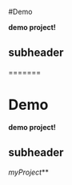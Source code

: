 #Demo

**demo project!**

## subheader
=======
# Demo
**demo project!**

## subheader

_myProject_**

